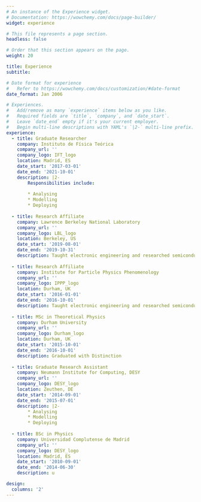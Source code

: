 ```yaml
---
# An instance of the Experience widget.
# Documentation: https://wowchemy.com/docs/page-builder/
widget: experience

# This file represents a page section.
headless: false

# Order that this section appears on the page.
weight: 20

title: Experience
subtitle:

# Date format for experience
#   Refer to https://wowchemy.com/docs/customization/#date-format
date_format: Jan 2006

# Experiences.
#   Add/remove as many `experience` items below as you like.
#   Required fields are `title`, `company`, and `date_start`.
#   Leave `date_end` empty if it's your current employer.
#   Begin multi-line descriptions with YAML's `|2-` multi-line prefix.
experience:
  - title: Graduate Researcher
    company: Instituto de Física Teórica
    company_url: ''
    company_logo: IFT_logo
    location: Madrid, ES
    date_start: '2017-03-01'
    date_end: '2021-10-01'
    description: |2-
        Responsibilities include:
        
        * Analysing
        * Modelling
        * Deploying
        
  - title: Research Affiliate
    company: Lawrence Berkeley National Laboratory
    company_url: ''
    company_logo: LBL_logo
    location: Berkeley, US
    date_start: '2019-08-01'
    date_end: '2019-10-31'
    description: Taught electronic engineering and researched semiconductor physics.
    
  - title: Research Affiliate
    company: Institute for Particle Physics Phenomenology
    company_url: ''
    company_logo: IPPP_logo
    location: Durham, UK
    date_start: '2016-01-01'
    date_end: '2016-10-01'
    description: Taught electronic engineering and researched semiconductor physics.
    
  - title: MSc in Theoretical Physics
    company: Durham University
    company_url: ''
    company_logo: Durham_logo
    location: Durham, UK
    date_start: '2015-10-01'
    date_end: '2016-10-01'
    description: Graduated with Distinction
    
  - title: Graduate Research Assistant
    company: Neumann Institute for Computing, DESY
    company_url: ''
    company_logo: DESY_logo
    location: Zeuthen, DE
    date_start: '2014-09-01'
    date_end: '2015-07-01'
    description: |2-
        * Analysing
        * Modelling
        * Deploying
    
  - title: BSc in Physics
    company: Universidad Complutense de Madrid
    company_url: ''
    company_logo: DESY_logo
    location: Madrid, ES
    date_start: '2010-09-01'
    date_end: '2014-06-30'
    description: u

design:
  columns: '2'
---
```

